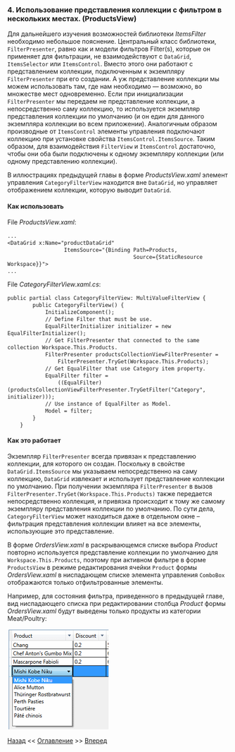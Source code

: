 ﻿### 4.	Использование представления коллекции c фильтром в нескольких местах. (ProductsView)

Для дальнейшего изучения возможностей библиотеки *ItemsFilter* необходимо небольшое пояснение. 
Центральный класс библиотеки, `FilterPresenter`, равно как и модели фильтров Filter(s), 
которые он применяет для фильтрации, не взаимодействуют с `DataGrid`, `ItemsSelector` или `ItemsControl`.
Вместо этого они работают с представлением коллекции, подключенным к экземпляру `FilterPresenter`
при его создании. А уж представление коллекции мы можем использовать там, где нам необходимо
— возможно, во множестве мест одновременно. Если при инициализации `FilterPresenter` мы передаем 
не представление коллекции, а непосредственно саму коллекцию, то используется экземпляр 
представления коллекции по умолчанию (и он един для данного экземпляра коллекции во всем приложении). 
Аналогичным образом производные от `ItemsControl` элементы управления подключают коллекцию 
при установке свойства `ItemsControl.ItemsSource`. Таким образом, для взаимодействия `FilterView` 
и `ItemsControl` достаточно, чтобы они оба были подключены к одному экземпляру коллекции 
(или одному представлению коллекции).  

В иллюстрациях предыдущей главы в форме *ProductsView.xaml* элемент управления `CategoryFilterView` находится вне `DataGrid`,
но управляет отображением коллекции, которую выводит `DataGrid`.

#### Как использовать
File *ProductsView.xaml*:

    ...
    <DataGrid x:Name="productDataGrid"
                      ItemsSource="{Binding Path=Products,
                                            Source={StaticResource Workspace}}">
    ...

File *CategoryFilterView.xaml.cs*:
    
    public partial class CategoryFilterView: MultiValueFilterView {
            public CategoryFilterView() {
                InitializeComponent();
                // Define Filter that must be use.
                EqualFilterInitializer initializer = new EqualFilterInitializer();
                // Get FilterPresenter that connected to the same collection Workspace.This.Products.
                FilterPresenter productsCollectionViewFilterPresenter = 
                    FilterPresenter.TryGet(Workspace.This.Products);
                // Get EqualFilter that use Category item property.
                EqualFilter filter = 
                    ((EqualFilter)(productsCollectionViewFilterPresenter.TryGetFilter("Category", initializer)));
                // Use instance of EqualFilter as Model.
                Model = filter;
            }
        }
#### Как это работает
Экземпляр `FilterPresenter` всегда привязан к представлению коллекции, для которого он создан. 
Поскольку в свойстве `DataGrid.ItemsSource` мы указываем непосредственно на саму коллекцию, 
`DataGrid` извлекает и использует представление коллекции по умолчанию. При получении экземпляра 
`FilterPresenter` в вызов `FilterPresenter.TryGet(Workspace.This.Products)` также передается 
непосредственно коллекция, и привязка происходит к тому же самому экземпляру представления коллекции 
по умолчанию. По сути дела, `CategoryFilterView` может находиться даже в отдельном окне – 
фильтрация представления коллекции влияет на все элементы, использующие это представление. 

В форме *OrdersView.xaml* в раскрывающемся списке выбора *Product* повторно используется представление коллекции
по умолчанию для `Workspace.This.Products`, поэтому при активном фильтре в форме `ProductsView`
в режиме редактирования ячейки `Product` формы  *OrdersView.xaml* в ниспадающем списке элемента
управления `ComboBox` отображаются только отфильтрованные элементы. 

Например, для состояния фильтра, приведенного в предыдущей главе, вид ниспадающего списка при редактировании 
столбца *Product* формы  *OrdersView.xaml* будут выведены только продукты из категории Meat/Poultry:

![ProductView, ComboBox in Edit template](Picture/Pic6.gif "Рис.6")

[Назад](Examle3.ProductsView.md "Настройка внешнего вида фильтра. (ProductsView)") <<
[Оглавление](Readme.md) >>
[Вперед](Examle5.OrdersView.md "Фильтрация элементов в пользовательском элементе управления. (OrdersView)")

